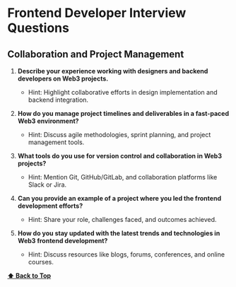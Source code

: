 # Frontend Developer Interview Questions

## Collaboration and Project Management

1. **Describe your experience working with designers and backend developers on Web3 projects.**

   - Hint: Highlight collaborative efforts in design implementation and backend integration.

2. **How do you manage project timelines and deliverables in a fast-paced Web3 environment?**

   - Hint: Discuss agile methodologies, sprint planning, and project management tools.

3. **What tools do you use for version control and collaboration in Web3 projects?**

   - Hint: Mention Git, GitHub/GitLab, and collaboration platforms like Slack or Jira.

4. **Can you provide an example of a project where you led the frontend development efforts?**

   - Hint: Share your role, challenges faced, and outcomes achieved.

5. **How do you stay updated with the latest trends and technologies in Web3 frontend development?**
   - Hint: Discuss resources like blogs, forums, conferences, and online courses.

**[⬆ Back to Top](#collaborations-and-project-management)** 